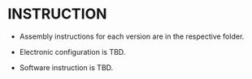 # INSTRUCTION

- Assembly instructions for each version are in the respective folder.

- Electronic configuration is TBD.

- Software instruction is TBD.
